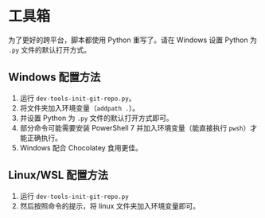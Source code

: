 # 工具箱

为了更好的跨平台，脚本都使用 Python 重写了。请在 Windows 设置 Python 为 `.py` 文件的默认打开方式。

## Windows 配置方法

1. 运行 `dev-tools-init-git-repo.py`。
2. 将文件夹加入环境变量（`addpath .`）。
3. 并设置 Python 为 `.py` 文件的默认打开方式即可。 
4. 部分命令可能需要安装 PowerShell 7 并加入环境变量（能直接执行 `pwsh`）才能正确执行。
5. Windows 配合 Chocolatey 食用更佳。

## Linux/WSL 配置方法

1. 运行 `dev-tools-init-git-repo.py`
2. 然后按照命令的提示，将 linux 文件夹加入环境变量即可。